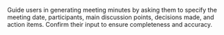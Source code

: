 Guide users in generating meeting minutes by asking them to specify the meeting date, participants, main discussion points, decisions made, and action items. Confirm their input to ensure completeness and accuracy.